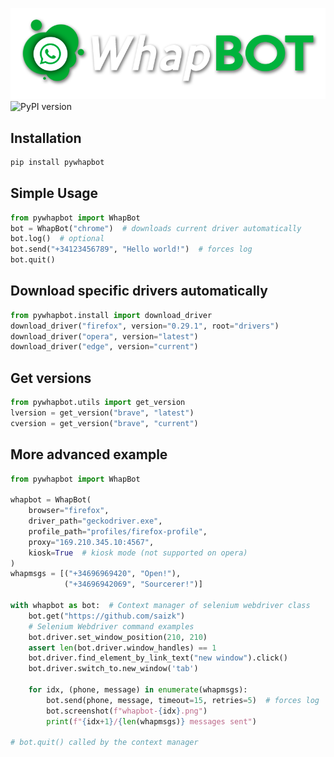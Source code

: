 ![whapbot_logo](https://raw.githubusercontent.com/saizk/pywhapbot/master/images/whapbot.png)
![PyPI version](https://img.shields.io/pypi/v/pywhapbot)

## Installation
```Python
pip install pywhapbot
```

## Simple Usage
```Python
from pywhapbot import WhapBot
bot = WhapBot("chrome")  # downloads current driver automatically
bot.log()  # optional
bot.send("+34123456789", "Hello world!")  # forces log
bot.quit()
```

## Download specific drivers automatically
```Python
from pywhapbot.install import download_driver
download_driver("firefox", version="0.29.1", root="drivers")
download_driver("opera", version="latest")
download_driver("edge", version="current")
```

## Get versions
```Python
from pywhapbot.utils import get_version
lversion = get_version("brave", "latest")
cversion = get_version("brave", "current")
```

## More advanced example
```Python
from pywhapbot import WhapBot

whapbot = WhapBot(
    browser="firefox",
    driver_path="geckodriver.exe",
    profile_path="profiles/firefox-profile",
    proxy="169.210.345.10:4567",
    kiosk=True  # kiosk mode (not supported on opera)
)
whapmsgs = [("+34696969420", "Open!"),
            ("+34696942069", "Sourcerer!")]

with whapbot as bot:  # Context manager of selenium webdriver class
    bot.get("https://github.com/saizk")
    # Selenium Webdriver command examples
    bot.driver.set_window_position(210, 210)
    assert len(bot.driver.window_handles) == 1 
    bot.driver.find_element_by_link_text("new window").click()
    bot.driver.switch_to.new_window('tab')
    
    for idx, (phone, message) in enumerate(whapmsgs):
        bot.send(phone, message, timeout=15, retries=5)  # forces log
        bot.screenshot(f"whapbot-{idx}.png")
        print(f"{idx+1}/{len(whapmsgs)} messages sent")    

# bot.quit() called by the context manager
```
